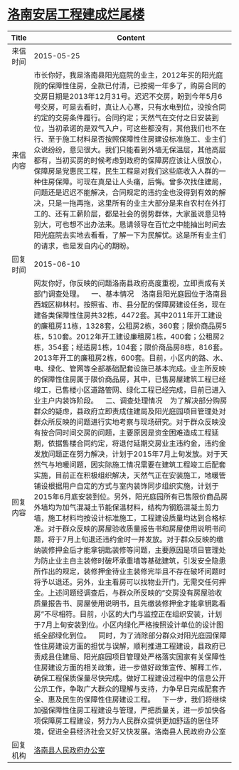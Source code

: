 # <a href="http://www.shangluo.gov.cn/zmhd/ldxxxx.jsp?urltype=leadermail.LeaderMailContentUrl&wbtreeid=1112&leadermailid=3135">洛南安居工程建成烂尾楼</a>
| Title |                                                                                                                                                                                                                                                                                                                                                                                                                                                                                                                                                                                                                    Content                                                                                                                                                                                                                                                                                                                                                                                                                                                                                                                                                                                                                    |
|:-----:|-----------------------------------------------------------------------------------------------------------------------------------------------------------------------------------------------------------------------------------------------------------------------------------------------------------------------------------------------------------------------------------------------------------------------------------------------------------------------------------------------------------------------------------------------------------------------------------------------------------------------------------------------------------------------------------------------------------------------------------------------------------------------------------------------------------------------------------------------------------------------------------------------------------------------------------------------------------------------------------------------------------------------------------------------------------------------------------------------------------------------------------------------------------------------------------------------------------------------------------------------|
| 来信时间  | 2015-05-25                                                                                                                                                                                                                                                                                                                                                                                                                                                                                                                                                                                                                                                                                                                                                                                                                                                                                                                                                                                                                                                                                                                                                                                                                                    |
| 来信内容  | 市长你好，我是洛南县阳光庭院的业主，2012年买的阳光庭院的保障性住房，全款已付清，已按揭一年多了，购房合同的交房日期是2013年12月31号。迟迟不交房，盼到今年5月6号交房，可是去看时，真让人心寒，只有水电到位，没按合同约定的交房条件履行。合同约定；天然气在交付之日安装到位，当初承诺的是双气入户，可这些都没有，其他我们也不在行、至于施工材料是否按照保障性住房建设标准施工、业主们众说纷纷，意见很大。我们只能看到外墙无保温层，其他高层都有，当初买房的时候考虑到政府的保障房应该让人很放心，保障房是党惠民工程，民生工程是对我们这些底收入人群的一种住房保障。可现在真是让人头痛，后悔。曾多次找住建局，问题还是迟迟不能解决，合同规定的违约金也没得到有效的解决，只是一拖再拖，这里所有的业主大部分是来自农村在外打工的、还有工薪阶层，都是社会的弱势群体，大家虽说意见特别大，可也想不出办法来。恳请领导在百忙之中能抽出时间去阳光庭院去实地去看看，了解一下为民解忧。这是所有业主们的请求，也是发自内心的期盼。                                                                                                                                                                                                                                                                                                                                                                                                                                                                                                                                                                                                                                                                                                                                                                             |
| 回复时间  | 2015-06-10                                                                                                                                                                                                                                                                                                                                                                                                                                                                                                                                                                                                                                                                                                                                                                                                                                                                                                                                                                                                                                                                                                                                                                                                                                    |
| 回复内容  | 网友你好，你反映的问题洛南县政府高度重视，立即责成有关部门调查处理。    一、基本情况    洛南县阳光庭园位于洛南县西城区柳林村。按照省、市、县分配的保障房建设任务，现在建各类保障性住房共32栋，4472套。其中2011年开工建设的廉租房11栋，1328套，公租房2栋，360套；限价商品房5栋，510套。2012年开工建设廉租房1栋，400套；公租房2栋，354套；经适房1栋，104套；限价商品房8栋，816套。2013年开工的廉租房2栋，600套。目前，小区内的路、水、电、绿化、管网等全部基础配套设施已基本完成。业主所反映的保障性住房属于限价商品房，其中，已售房屋建筑工程已经竣工，已售楼小区道路管网、绿化工程已经完成，目前已进入业主户内装饰阶段。    二、调查处理情况    为了解决部分购房群众的疑虑，县政府立即责成住建局及阳光庭园项目管理处对群众所反映的问题进行实地考察与现场研究。对于群众反映没有按合同时间交房的问题，主要原因是资金困难造成工程延期，依据售楼合同约定，将退付延期交房业主违约金，违约金发放问题正在努力解决，计划于2015年7月上旬发放。对于天然气与地暖问题，因实际施工情况需要在建筑工程竣工后配套实施，目前正在积极组织解决，天然气正在安装施工，地暖管铺设根据用户自定的方式与室内装饰同步组织实施，计划于2015年6月底安装到位。另外，阳光庭园所有已售限价商品房外墙均为加气混凝土节能保温材料，结构为钢筋混凝土剪力墙，施工材料均按设计标准施工，工程建设质量均达到合格标准。对于群众反映的房屋验收质量报告书和房屋使用说明书问题，将于7月上旬退还违约金时一并发放。对于群众反映的缴纳装修押金后才能拿钥匙装修等问题，主要原因是项目管理处为防止业主自主装修时破坏承重墙等基础建筑，引发安全隐患所作出的规定，装修押金待业主装修完毕且不存在破坏问题时将予以退还。另外，业主看房可以找物业开门，无需交任何押金。上述问题经调查后，与群众所反映的“交房没有房屋验收质量报告书、房屋使用说明书，且先缴装修押金才能拿钥匙看房”不尽相符。目前，小区的大门与监控正在组织安装，计划于7月上旬安装到位。小区内绿化严格按照设计单位的设计图纸全部绿化到位。    同时，为了消除部分群众对阳光庭园保障性住房建设方面的担忧与误解，顺利推进工程建设，县政府已责成县住建局、阳光庭园项目管理处严格落实国家有关保障性住房建设方面的相关政策，进一步做好政策宣传、解释工作，确保工程保质保量尽快完成。做好工程建设过程中的信息公开公示工作，争取广大群众的理解与支持，力争早日完成配套齐全、惠及民生的保障性住房建设工程。    下一步，我们将继续加强保障性住房工程建设与管理，严把质量关，进一步加快各项保障房工程建设，努力为人民群众提供更加舒适的居住环境，促进全县经济社会又好又快发展。洛南县人民政府办公室 |
| 回复机构  | <a href="../../category/agencies/洛南县人民政府办公室.md">洛南县人民政府办公室</a>                                                                                                                                                                                                                                                                                                                                                                                                                                                                                                                                                                                                                                                                                                                                                                                                                                                                                                                                                                                                                                                                                                                                                                                |